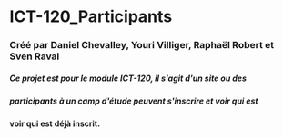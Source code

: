 # ICT-120_Participants

### Créé par Daniel Chevalley, Youri Villiger, Raphaël Robert et Sven Raval

##### Ce projet est pour le module ICT-120, il s'agit d'un site ou des

##### participants à un camp d'étude peuvent s'inscrire et voir qui est

#### voir qui est déjà inscrit.
